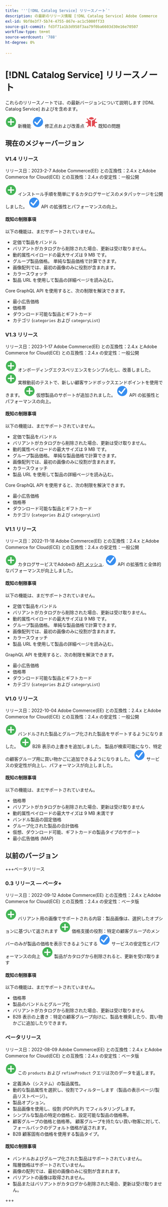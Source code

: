 ```yaml
---
title: '''[!DNL Catalog Service] リリースノート`'
description: の最新のリリース情報 [!DNL Catalog Service] Adobe Commerce
exl-id: 9bf8e3f7-5b74-4755-867e-ac1c5000ff33
source-git-commit: fd3f71a1b3d958f3aa79f0ba6603d30e16e70507
workflow-type: tm+mt
source-wordcount: '788'
ht-degree: 0%

---
```


# [!DNL Catalog Service] リリースノート

これらのリリースノートでは、の最新バージョンについて説明します [!DNL Catalog Service] およびを含めます。

![新規](../assets/new.svg) 新機能
![修正点](../assets/fix.svg) 修正点および改善点
![バグ](../assets/bug.svg) 既知の問題

## 現在のメジャーバージョン

### V1.4 リリース

リリース日：2023-2-7 Adobe Commerce(EE) との互換性：2.4.x とAdobe Commerce for Cloud(ECE) との互換性：2.4.x の安定性：一般公開

![新規](../assets/new.svg) インストール手順を簡単にするカタログサービスのメタパッケージを公開しました。
![修正点](../assets/fix.svg) API の拡張性とパフォーマンスの向上。

#### 既知の制限事項

以下の機能は、まだサポートされていません。

* 定価で製品をバンドル
* バリアントがカタログから削除された場合、更新は受け取りません。
* 動的属性ペイロードの最大サイズは 9 MB です。
* グループ製品価格。 単純な製品価格で計算できます。
* 画像配列では、最初の画像のみに役割が含まれます。
* カラースウォッチ
* 製品 URL を使用して製品の詳細ページを読み込む。

Core GraphQL API を使用すると、次の制限を解決できます。

* 最小広告価格
* 価格帯
* ダウンロード可能な製品とギフトカード
* カテゴリ (`categories` および `categoryList`)

### V1.3 リリース

リリース日：2023-1-17 Adobe Commerce(EE) との互換性：2.4.x とAdobe Commerce for Cloud(ECE) との互換性：2.4.x の安定性：一般公開

![新規](../assets/new.svg) オンボーディングエクスペリエンスをシンプル化し、改善しました。
![新規](../assets/new.svg) 実稼動前のテストで、新しい顧客サンドボックスエンドポイントを使用できます。
![新規](../assets/new.svg) 仮想製品のサポートが追加されました。
![修正点](../assets/fix.svg) API の拡張性とパフォーマンスの向上。

#### 既知の制限事項

以下の機能は、まだサポートされていません。

* 定価で製品をバンドル
* バリアントがカタログから削除された場合、更新は受け取りません。
* 動的属性ペイロードの最大サイズは 9 MB です。
* グループ製品価格。 単純な製品価格で計算できます。
* 画像配列では、最初の画像のみに役割が含まれます。
* カラースウォッチ
* 製品 URL を使用して製品の詳細ページを読み込む。

Core GraphQL API を使用すると、次の制限を解決できます。

* 最小広告価格
* 価格帯
* ダウンロード可能な製品とギフトカード
* カテゴリ (`categories` および `categoryList`)

### V1.1 リリース

リリース日：2022-11-18 Adobe Commerce(EE) との互換性：2.4.x とAdobe Commerce for Cloud(ECE) との互換性：2.4.x の安定性：一般公開

![新規](../assets/new.svg) カタログサービスでAdobeの [API メッシュ](https://developer.adobe.com/graphql-mesh-gateway/).
![修正点](../assets/fix.svg) API の拡張性と全体的なパフォーマンスが向上しました。

#### 既知の制限事項

以下の機能は、まだサポートされていません。

* 定価で製品をバンドル
* バリアントがカタログから削除された場合、更新は受け取りません。
* 動的属性ペイロードの最大サイズは 9 MB です。
* グループ製品価格。 単純な製品価格で計算できます。
* 画像配列では、最初の画像のみに役割が含まれます。
* カラースウォッチ
* 製品 URL を使用して製品の詳細ページを読み込む。

GraphQL API を使用すると、次の制限を解決できます。

* 最小広告価格
* 価格帯
* ダウンロード可能な製品とギフトカード
* カテゴリ (`categories` および `categoryList`)

### V1.0 リリース

リリース日：2022-10-04 Adobe Commerce(EE) との互換性：2.4.x とAdobe Commerce for Cloud(ECE) との互換性：2.4.x の安定性：一般公開

![新規](../assets/new.svg) バンドルされた製品とグループ化された製品をサポートするようになりました。
![新規](../assets/new.svg) B2B 表示の上書きを追加しました。 製品が検索可能になり、特定の顧客グループ用に買い物かごに追加できるようになりました。
![修正点](../assets/fix.svg) サービスの安定性が向上し、パフォーマンスが向上しました。

#### 既知の制限事項

以下の機能は、まだサポートされていません。

* 価格帯
* バリアントがカタログから削除された場合、更新は受け取りません
* 動的属性ペイロードの最大サイズは 9 MB 未満です
* バンドル製品の固定価格
* グループ化された製品の合計価格
* 仮想、ダウンロード可能、ギフトカードの製品タイプのサポート
* 最小広告価格 (MAP)

## 以前のバージョン

+++ベータリリース

### 0.3 リリース — ベータ+

リリース日：2022-09-12 Adobe Commerce(EE) との互換性：2.4.x とAdobe Commerce for Cloud(ECE) との互換性：2.4.x の安定性：ベータ版

![新規](../assets/new.svg) バリアント用の画像でサポートされる内容：製品画像は、選択したオプションに基づいて返されます
![新規](../assets/new.svg) 価格支援の役割：特定の顧客グループのメンバーのみが製品の価格を表示できるようにする
![修正点](../assets/fix.svg) サービスの安定性とパフォーマンスの向上
![新規](../assets/new.svg) 製品がカタログから削除されると、更新を受け取ります

#### 既知の制限事項

以下の機能は、まだサポートされていません。

* 価格帯
* 製品のバンドルとグループ化
* バリアントがカタログから削除された場合、更新は受け取りません
* B2B 表示の上書き：特定の顧客グループ向けに、製品を検索したり、買い物かごに追加したりできます。

### ベータリリース

リリース日：2022-08-09 Adobe Commerce(EE) との互換性：2.4.x とAdobe Commerce for Cloud(ECE) との互換性：2.4.x の安定性：ベータ版

![新規](../assets/new.svg) この `products` および `refineProduct` クエリは次のデータを返します。

* 定義済み（システム）の製品属性。
* 動的な製品属性を選択し、役割でフィルターします（製品の表示ページ/製品リストページ）。
* 製品オプション。
* 製品画像を使用し、役割 (PDP/PLP) でフィルタリングします。
* シンプルな製品の特定の価格と、設定可能な製品の価格帯。
* 顧客グループの価格と価格帯。 顧客グループを持たない買い物客に対して、フォールバックのデフォルト価格が返されます。
* B2B 顧客固有の価格を使用する製品タイプ。

#### 既知の制限事項

* バンドルおよびグループ化された製品はサポートされていません。
* 階層価格はサポートされていません。
* 画像の配列では、最初の画像のみに役割が含まれます。
* バリアントの画像は取得されません。
* 製品またはバリアントがカタログから削除された場合、更新は受け取りません。

+++